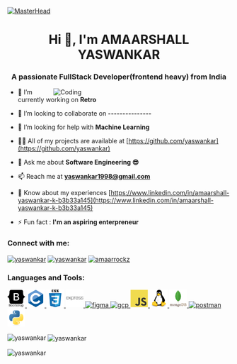 [![MasterHead](https://camo.githubusercontent.com/775ed67e1d46c9534c3cb9a4694edf0603b1436a7e3e15891d3c327733fc26b6/68747470733a2f2f7777772e61756469656e6365706c616e65742e636f6d2f726f6f742f74656d706c6174652f312f2f696d616765732f7765622d646576656c6f706d656e742e676966)](https://www.linkedin.com/in/amaarshall-yaswankar-k-b3b33a145)

<h1 align="center">Hi 👋, I'm AMAARSHALL YASWANKAR</h1>
<h3 align="center">A passionate FullStack Developer(frontend heavy) from India</h3>
<img align="right" alt="Coding" width="400" src="https://codersboot.com/wp-content/uploads/2022/01/39998-web-development.gif">

- 🔭 I’m currently working on **Retro**

- 👯 I’m looking to collaborate on **---------------**

- 🤝 I’m looking for help with **Machine Learning**

- 👨‍💻 All of my projects are available at [https://github.com/yaswankar](https://github.com/yaswankar)

- 💬 Ask me about **Software Engineering 😎**

- 📫 Reach me at **yaswankar1998@gmail.com**

- 📄 Know about my experiences [https://www.linkedin.com/in/amaarshall-yaswankar-k-b3b33a145](https://www.linkedin.com/in/amaarshall-yaswankar-k-b3b33a145)

- ⚡ Fun fact : **I'm an aspiring enterpreneur**

<h3 align="left">Connect with me:</h3>
<p align="left">
<a href="https://linkedin.com/in/amaarshall-yaswankar-k-b3b33a145" target="blank"><img align="center" src="https://raw.githubusercontent.com/rahuldkjain/github-profile-readme-generator/master/src/images/icons/Social/linked-in-alt.svg" alt="yaswankar" height="30" width="40" /></a>
<a href="https://codesandbox.io/u/yaswankar" target="blank"><img align="center" src="https://raw.githubusercontent.com/rahuldkjain/github-profile-readme-generator/master/src/images/icons/Social/codesandbox.svg" alt="yaswankar" height="30" width="40" /></a>
<a href="https://www.instagram.com/amaarrockz/" target="blank"><img align="center" src="https://raw.githubusercontent.com/rahuldkjain/github-profile-readme-generator/master/src/images/icons/Social/instagram.svg" alt="amaarrockz" height="30" width="40" /></a>
</p>

<h3 align="left">Languages and Tools:</h3>
<p align="left"> <a href="https://getbootstrap.com" target="_blank" rel="noreferrer"> <img src="https://raw.githubusercontent.com/devicons/devicon/master/icons/bootstrap/bootstrap-plain-wordmark.svg" alt="bootstrap" width="40" height="40"/> </a> <a href="https://www.cprogramming.com/" target="_blank" rel="noreferrer"> <img src="https://raw.githubusercontent.com/devicons/devicon/master/icons/c/c-original.svg" alt="c" width="40" height="40"/> </a> <a href="https://www.w3schools.com/css/" target="_blank" rel="noreferrer"> <img src="https://raw.githubusercontent.com/devicons/devicon/master/icons/css3/css3-original-wordmark.svg" alt="css3" width="40" height="40"/> </a> <a href="https://expressjs.com" target="_blank" rel="noreferrer"> <img src="https://raw.githubusercontent.com/devicons/devicon/master/icons/express/express-original-wordmark.svg" alt="express" width="40" height="40"/> </a> <a href="https://www.figma.com/" target="_blank" rel="noreferrer"> <img src="https://www.vectorlogo.zone/logos/figma/figma-icon.svg" alt="figma" width="40" height="40"/> </a> <a href="https://cloud.google.com" target="_blank" rel="noreferrer"> <img src="https://www.vectorlogo.zone/logos/google_cloud/google_cloud-icon.svg" alt="gcp" width="40" height="40"/> </a> <a href="https://developer.mozilla.org/en-US/docs/Web/JavaScript" target="_blank" rel="noreferrer"> <img src="https://raw.githubusercontent.com/devicons/devicon/master/icons/javascript/javascript-original.svg" alt="javascript" width="40" height="40"/> </a> <a href="https://www.linux.org/" target="_blank" rel="noreferrer"> <img src="https://raw.githubusercontent.com/devicons/devicon/master/icons/linux/linux-original.svg" alt="linux" width="40" height="40"/> </a> <a href="https://www.mongodb.com/" target="_blank" rel="noreferrer"> <img src="https://raw.githubusercontent.com/devicons/devicon/master/icons/mongodb/mongodb-original-wordmark.svg" alt="mongodb" width="40" height="40"/> </a> <a href="https://postman.com" target="_blank" rel="noreferrer"> <img src="https://www.vectorlogo.zone/logos/getpostman/getpostman-icon.svg" alt="postman" width="40" height="40"/> </a> <a href="https://www.python.org" target="_blank" rel="noreferrer"> <img src="https://raw.githubusercontent.com/devicons/devicon/master/icons/python/python-original.svg" alt="python" width="40" height="40"/> </a> </p>

<p><img align="left" src="https://github-readme-stats.vercel.app/api/top-langs?username=yaswankar&show_icons=true&locale=en&layout=compact" alt="yaswankar" /></p>

<p>&nbsp;<img align="center" src="https://github-readme-stats.vercel.app/api?username=yaswankar&show_icons=true&locale=en" alt="yaswankar" /></p>

<p><img align="center" src="https://github-readme-streak-stats.herokuapp.com/?user=yaswankar&" alt="yaswankar" /></p>
